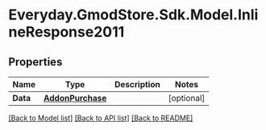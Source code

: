 # Everyday.GmodStore.Sdk.Model.InlineResponse2011
## Properties

Name | Type | Description | Notes
------------ | ------------- | ------------- | -------------
**Data** | [**AddonPurchase**](AddonPurchase.md) |  | [optional] 

[[Back to Model list]](../README.md#documentation-for-models) [[Back to API list]](../README.md#documentation-for-api-endpoints) [[Back to README]](../README.md)

